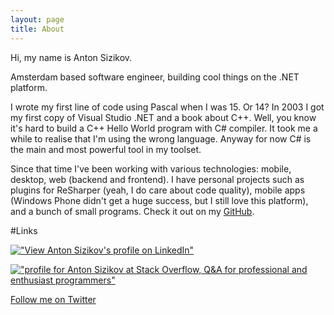 ```yaml
---
layout: page
title: About
---
```


Hi, my name is Anton Sizikov.

Amsterdam based software engineer, building cool things on the .NET platform.

I wrote my first line of code using Pascal when I was 15. Or 14? In 2003 I got my first copy of Visual Studio .NET and a book about C++. Well, you know it's hard to build a C++ Hello World program with C# compiler. It took me a while to realise that I'm using the wrong language. Anyway for now C# is the main and most powerful tool in my toolset.

Since that time I've been working with various technologies: mobile, desktop, web (backend and frontend). I have personal projects such as plugins for ReSharper (yeah, I do care about code quality), mobile apps (Windows Phone didn't get a huge success, but I still love this platform), and a bunch of small programs. Check it out on my [GitHub](https://github.com/asizikov?tab=repositories).

#Links

[!["View Anton Sizikov's profile on LinkedIn"][2]][1] 
 
[!["profile for Anton Sizikov at Stack Overflow, Q&amp;A for professional and enthusiast programmers"][4]][3]
         
[Follow me on Twitter](https://twitter.com/return_true)

  [1]: https://nl.linkedin.com/pub/anton-sizikov/31/823/9bb
  [2]: https://static.licdn.com/scds/common/u/img/webpromo/btn_myprofile_160x33.png (View Anton Sizikov's profile on LinkedIn)
  [3]: http://stackoverflow.com/users/555014/anton-sizikov
  [4]: http://stackoverflow.com/users/flair/555014.png (profile for Anton Sizikov at Stack Overflow, Q&A for professional and enthusiast programmers) 



